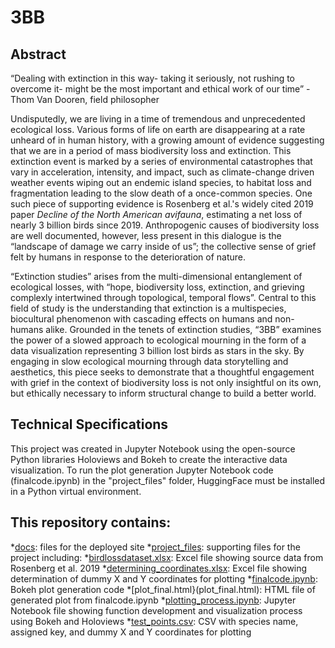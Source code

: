 # 3BB
## Abstract
“Dealing with extinction in this way- taking it seriously, not rushing to overcome it- might be the most important and ethical work of our time” - Thom Van Dooren, field philosopher

Undisputedly, we are living in a time of tremendous and unprecedented ecological loss. Various forms of life on earth are disappearing at a rate unheard of in human history, with a growing amount of evidence suggesting that we are in a period of mass biodiversity loss and extinction. This extinction event is marked by a series of environmental catastrophes that vary in acceleration, intensity, and impact, such as climate-change driven weather events wiping out an endemic island species, to habitat loss and fragmentation leading to the slow death of a once-common species. One such piece of supporting evidence is Rosenberg et al.'s widely cited 2019 paper _Decline of the North American avifauna_, estimating a net loss of nearly 3 billion birds since 2019. Anthropogenic causes of biodiversity loss are well documented, however, less present in this dialogue is the “landscape of damage we carry inside of us”; the collective sense of grief felt by humans in response to the deterioration of nature. 

“Extinction studies” arises from the multi-dimensional entanglement of ecological losses, with “hope, biodiversity loss, extinction, and grieving complexly intertwined through topological, temporal flows”. Central to this field of study is the understanding that extinction is a multispecies, biocultural phenomenon with cascading effects on humans and non-humans alike. Grounded in the tenets of extinction studies, “3BB” examines the power of a slowed approach to ecological mourning in the form of a data visualization representing 3 billion lost birds as stars in the sky. By engaging in slow ecological mourning through data storytelling and aesthetics, this piece seeks to demonstrate that a thoughtful engagement with grief in the context of biodiversity loss is not only insightful on its own, but ethically necessary to inform structural change to build a better world.

## Technical Specifications
This project was created in Jupyter Notebook using the open-source Python libraries Holoviews and Bokeh to create the interactive data visualization. To run the plot generation Jupyter Notebook code (finalcode.ipynb) in the "project_files" folder, HuggingFace must be installed in a Python virtual environment. 


## This repository contains:

*[docs](#docs): files for the deployed site
*[project_files](#project_files): supporting files for the project including:
  *[birdlossdataset.xlsx](birdlossdataset.xlsx): Excel file showing source data from Rosenberg et al. 2019
  *[determining_coordinates.xlsx](determining_coordinates.xlsx): Excel file showing determination of dummy X and Y coordinates for plotting
  *[finalcode.ipynb](finalcode.ipynb): Bokeh plot generation code
  *[plot_final.html}(plot_final.html): HTML file of generated plot from finalcode.ipynb
  *[plotting_process.ipynb](plotting_process.ipynb): Jupyter Notebook file showing function development and visualization process using Bokeh and Holoviews
  *[test_points.csv](test_points.csv): CSV with species name, assigned key, and dummy X and Y coordinates for plotting
